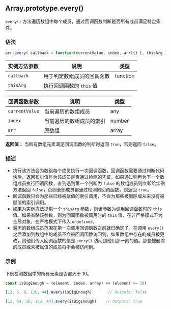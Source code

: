 ## Array.prototype.every()

`every()` 方法遍历数组中每个成员，通过回调函数判断是否所有成员满足特定条件。

### 语法

```js
arr.every( callback = function(currentValue, index, arr){} [, thisArg ] )
```

| 实例方法参数 | 说明                       | 类型     |
| ------------ | -------------------------- | -------- |
| `callback`   | 用于判定数组成员的回调函数 | function |
| `thisArg`    | 执行回调函数的 `this` 值   |          |

| 回调函数参数   | 说明                     | 类型   |
| -------------- | ------------------------ | ------ |
| `currentValue` | 当前遍历的数组成员       | any    |
| `index`        | 当前遍历的数组成员的索引 | number |
| `arr`          | 原数组                   | array  |

**返回值：** 当所有数组元素满足回调函数的判断时返回 `true`，否则返回 `false`。

### 描述

- 执行该方法会为数组每个成员执行一次回调函数，回调函数需要通过判断代码块后，返回布尔值作为该成员是否通过检测的凭证，如果通过则再为下一个数组成员执行回调函数，直到遇到第一个判断为 `false` 的数组成员则立即给实例方法返回 `false`，否则全部成员都通过检测的回调函数，则返回 `true`。
- 回调函数只会为那些已经被赋值的索引调用，不会为那些被删除或从来没有被赋值的索引调用。
- 如果为实例方法提供一个 `thisArg` 参数，则该参数为调用回调函数时的 `this` 值。如果省略该参数，则为回调函数被调用时的 `this` 值，在非严格模式下为全局对象，在严格模式下传入 `undefined`。
- 遍历的数组成员范围在第一次调用回调函数之前就已确定了。在调用 `every()` 之后添加到数组中的成员不会被回调函数访问到。如果数组中存在的成员被更改，则他们传入回调函数的值是 `every()` 访问到他们那一刻的值。那些被删除的成员或未被赋值的成员将不会被访问到。

### 示例

下例检测数组中的所有元素是否都大于 10。

```js
const isBigEnough = (element, index, array) => (element >= 10)

[12, 5, 8, 130, 44].every(isBigEnough)		 // Outputs: false

[12, 54, 18, 130, 44].every(isBigEnough) 	// Outputs: true
```

